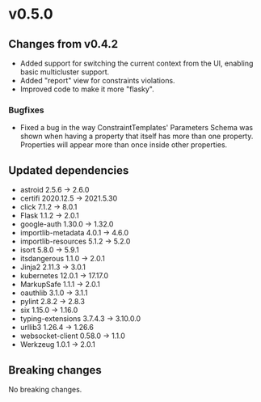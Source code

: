 # v0.5.0

## Changes from v0.4.2

- Added support for switching the current context from the UI, enabling basic multicluster support.
- Added "report" view for constraints violations.
- Improved code to make it more "flasky".

### Bugfixes

- Fixed a bug in the way ConstraintTemplates' Parameters Schema was shown when having a property that itself has more than one property. Properties will appear more than once inside other properties.

## Updated dependencies

- astroid 2.5.6 -> 2.6.0
- certifi 2020.12.5 -> 2021.5.30
- click 7.1.2 -> 8.0.1
- Flask 1.1.2 -> 2.0.1
- google-auth 1.30.0 -> 1.32.0
- importlib-metadata 4.0.1 -> 4.6.0
- importlib-resources 5.1.2 -> 5.2.0
- isort 5.8.0 -> 5.9.1
- itsdangerous 1.1.0 -> 2.0.1
- Jinja2 2.11.3 -> 3.0.1
- kubernetes 12.0.1 -> 17.17.0
- MarkupSafe 1.1.1 -> 2.0.1
- oauthlib 3.1.0 -> 3.1.1
- pylint 2.8.2 -> 2.8.3
- six 1.15.0 -> 1.16.0
- typing-extensions 3.7.4.3 -> 3.10.0.0
- urllib3 1.26.4 -> 1.26.6
- websocket-client 0.58.0 -> 1.1.0
- Werkzeug 1.0.1 -> 2.0.1

## Breaking changes

No breaking changes.
